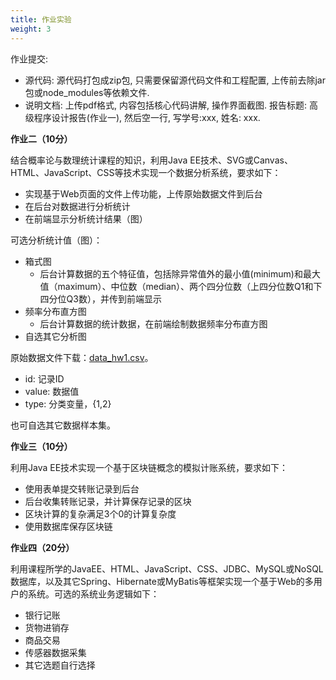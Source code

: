 ```yaml
---
title: 作业实验
weight: 3
---
```


作业提交:

- 源代码: 源代码打包成zip包, 只需要保留源代码文件和工程配置, 上传前去除jar包或node_modules等依赖文件.
- 说明文档: 上传pdf格式, 内容包括核心代码讲解, 操作界面截图. 报告标题: 高级程序设计报告(作业一), 然后空一行, 写学号:xxx,  姓名: xxx.

**作业二（10分）**

结合概率论与数理统计课程的知识，利用Java EE技术、SVG或Canvas、HTML、JavaScript、CSS等技术实现一个数据分析系统，要求如下：

- 实现基于Web页面的文件上传功能，上传原始数据文件到后台
- 在后台对数据进行分析统计
- 在前端显示分析统计结果（图）

可选分析统计值（图）：

- 箱式图
    - 后台计算数据的五个特征值，包括除异常值外的最小值(minimum)和最大值（maximum）、中位数（median）、两个四分位数（上四分位数Q1和下四分位Q3数），并传到前端显示
- 频率分布直方图
    - 后台计算数据的统计数据，在前端绘制数据频率分布直方图
- 自选其它分析图

原始数据文件下载：[data_hw1.csv](./data_hw1.csv)。

- id: 记录ID
- value: 数据值
- type: 分类变量，{1,2}

也可自选其它数据样本集。


**作业三（10分）**

利用Java EE技术实现一个基于区块链概念的模拟计账系统，要求如下：

- 使用表单提交转账记录到后台
- 后台收集转账记录，并计算保存记录的区块
- 区块计算的复杂满足3个0的计算复杂度
- 使用数据库保存区块链

**作业四（20分）**

利用课程所学的JavaEE、HTML、JavaScript、CSS、JDBC、MySQL或NoSQL数据库，以及其它Spring、Hibernate或MyBatis等框架实现一个基于Web的多用户的系统。可选的系统业务逻辑如下：

- 银行记账
- 货物进销存
- 商品交易
- 传感器数据采集
- 其它选题自行选择



